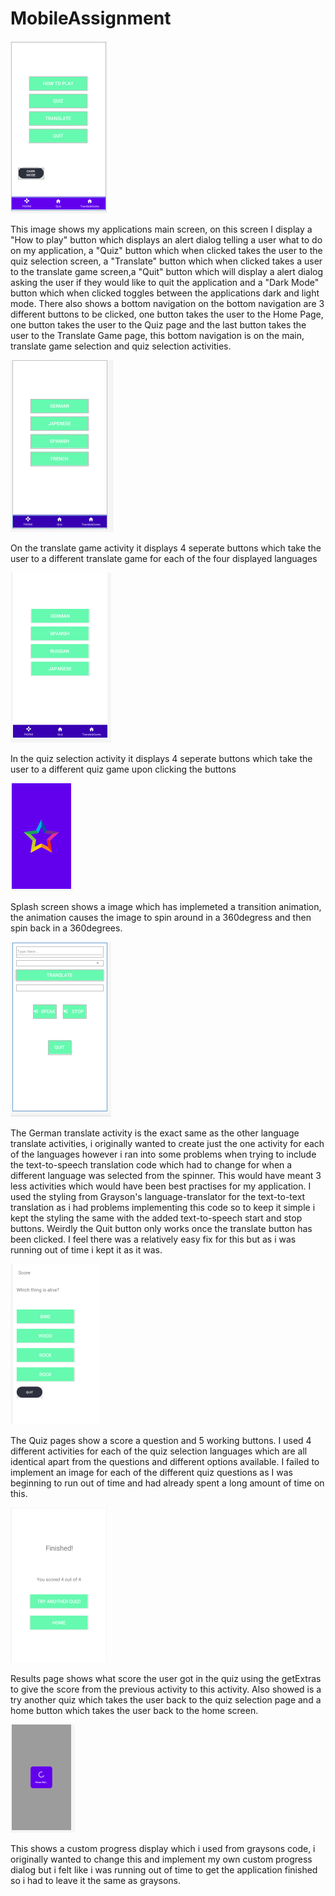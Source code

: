 # MobileAssignment

![](Images/Main.PNG)<br>
<p>This image shows my applications main screen, on this screen I display a "How to play" button which displays an alert dialog telling a user what to do on my application, a "Quiz" button which when clicked takes the user to the quiz selection screen, a "Translate" button which when clicked takes a user to the translate game screen,a "Quit" button which will display a alert dialog asking the user if they would like to quit the application and a "Dark Mode" button which when clicked toggles between the applications dark and light mode. There also shows a bottom navigation on the bottom navigation are 3 different buttons to be clicked, one button takes the user to the Home Page, one button takes the user to the Quiz page and the last button takes the user to the Translate Game page, this bottom navigation is on the main, translate game selection and quiz selection activities.</p>

![](Images/TranslateGame.PNG)<br>
<p>On the translate game activity it displays 4 seperate buttons which take the user to a different translate game for each of the four displayed languages</p>

![](Images/QuizSelection.PNG)<br>
<p>In the quiz selection activity it displays 4 seperate buttons which take the user to a different quiz game upon clicking the buttons</p>

![](Images/SplashScreen.PNG)<br>
<p>Splash screen shows a image which has implemeted a transition animation, the animation causes the image to spin around in a 360degress and then spin back in a 360degrees.</p>

![](Images/GermanTranslate.PNG)<br>
<p>The German translate activity is the exact same as the other language translate activities, i originally wanted to create just the one activity for each of the languages however i ran into some problems when trying to include the text-to-speech translation code which had to change for when a different language was selected from the spinner. This would have meant 3 less activities which would have been best practises for my application. I used the styling from Grayson's language-translator for the text-to-text translation as i had problems implementing this code so to keep it simple i kept the styling the same with the added text-to-speech start and stop buttons. Weirdly the Quit button only works once the translate button has been clicked. I feel there was a relatively easy fix for this but as i was running out of time i kept it as it was. </p>

![](Images/GermanQuiz.PNG)<br>
<p>The Quiz pages show a score a question and 5 working buttons. I used 4 different activities for each of the quiz selection languages which are all identical apart from the questions and different options available. I failed to implement an image for each of the different quiz questions as I was beginning to run out of time and had already spent a long amount of time on this. </p>

![](Images/Results.PNG)<br>
<p>Results page shows what score the user got in the quiz using the getExtras to give the score from the previous activity to this activity. Also showed is a try another quiz which takes the user back to the quiz selection page and a home button which takes the user back to the home screen.</p>

![](Images/progress.PNG)<br>
<p>This shows a custom progress display which i used from graysons code, i originally wanted to change this and implement my own custom progress dialog but i felt like i was running out of time to get the application finished so i had to leave it the same as graysons.</p>
